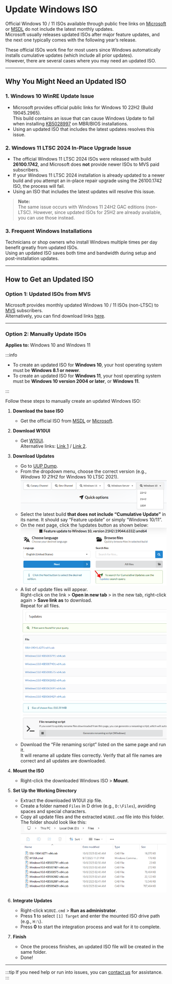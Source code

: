 # Update Windows ISO

Official Windows 10 / 11 ISOs available through public free links on [Microsoft](https://www.microsoft.com/en-us/software-download/) or [MSDL](https://msdl.gravesoft.dev/) do not include the latest monthly updates.  
Microsoft usually releases updated ISOs after major feature updates, and the next one typically comes with the following year’s release.

These official ISOs work fine for most users since Windows automatically installs cumulative updates (which include all prior updates).  
However, there are several cases where you may need an updated ISO.

---

## Why You Might Need an Updated ISO

### 1. Windows 10 WinRE Update Issue

- Microsoft provides official public links for Windows 10 22H2 (Build 19045.2965).  
  This build contains an issue that can cause Windows Update to fail when installing [KB5028997](https://support.microsoft.com/topic/kb5028997-instructions-to-manually-resize-your-partition-to-install-the-winre-update-400faa27-9343-461c-ada9-24c8229763bf) on MBR/BIOS installations.
- Using an updated ISO that includes the latest updates resolves this issue.

### 2. Windows 11 LTSC 2024 In-Place Upgrade Issue

- The official Windows 11 LTSC 2024 ISOs were released with build **26100.1742**, and Microsoft does **not** provide newer ISOs to MVS paid subscribers.
- If your Windows 11 LTSC 2024 installation is already updated to a newer build and you attempt an in-place repair upgrade using the 26100.1742 ISO, the process will fail.
- Using an ISO that includes the latest updates will resolve this issue.

> **Note:**  
> The same issue occurs with Windows 11 24H2 GAC editions (non-LTSC). However, since updated ISOs for 25H2 are already available, you can use those instead.

### 3. Frequent Windows Installations

Technicians or shop owners who install Windows multiple times per day benefit greatly from updated ISOs.  
Using an updated ISO saves both time and bandwidth during setup and post-installation updates.

---

## How to Get an Updated ISO

### Option 1: Updated ISOs from MVS

Microsoft provides monthly updated Windows 10 / 11 ISOs (non-LTSC) to [MVS](https://my.visualstudio.com/Downloads) subscribers.  
Alternatively, you can find download links [here](https://massgrave.dev/genuine-installation-media).

---

### Option 2: Manually Update ISOs

**Applies to:** Windows 10 and Windows 11

:::info

- To create an updated ISO for **Windows 10**, your host operating system must be **Windows 8.1 or newer**.  
- To create an updated ISO for **Windows 11**, your host operating system must be **Windows 10 version 2004 or later**, or **Windows 11**.

:::

Follow these steps to manually create an updated Windows ISO:

1. **Download the base ISO**  
   - Get the official ISO from [MSDL](https://msdl.gravesoft.dev/) or [Microsoft](https://www.microsoft.com/en-us/software-download/).

2. **Download W10UI**  
   - Get [W10UI](https://forums.mydigitallife.net/posts/1216064/).  
     Alternative links: [Link 1](https://kutt.it/W10UI) / [Link 2](https://tiny.cc/W10UI).

3. **Download Updates**
   - Go to [UUP Dump](https://uupdump.net/).
   - From the dropdown menu, choose the correct version (e.g., *Windows 10 21H2* for Windows 10 LTSC 2021).
     ![image](./assets/uup-dropdown.png)
   - Select the latest build **that does not include “Cumulative Update”** in its name. It should say “Feature update” or simply “Windows 10/11”.
   - On the next page, click the !updates button as shown below:
     ![image](./assets/uup-click-updates.png)
   - A list of update files will appear.  
     Right-click on the link > **Open in new tab** > in the new tab, right-click again > **Save link as** to download.  
     Repeat for all files.
     ![image](./assets/uup-download-updates.png)
   - Download the “File renaming script” listed on the same page and run it.  
     It will rename all update files correctly. Verify that all file names are correct and all updates are downloaded.

4. **Mount the ISO**  
   - Right-click the downloaded Windows ISO > **Mount**.

5. **Set Up the Working Directory**  
   - Extract the downloaded W10UI zip file.  
   - Create a folder named `Files` in D drive (e.g., `D:\Files`), avoiding spaces and special characters.  
   - Copy all update files and the extracted `W10UI.cmd` file into this folder.  
     The folder should look like this:  
     ![image](./assets/w10ui-downloaded-files.png)

6. **Integrate Updates**
   - Right-click `W10UI.cmd` > **Run as administrator**.
   - Press **1** to select `[1] Target` and enter the mounted ISO drive path (e.g., `H:\`).
   - Press **0** to start the integration process and wait for it to complete.

7. **Finish**
   - Once the process finishes, an updated ISO file will be created in the same folder.  
   - Done!

---

:::tip
If you need help or run into issues, you can [contact us](troubleshoot.md) for assistance.
:::
